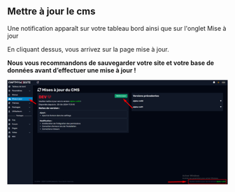 ## Mettre à jour le cms 

Une notification apparaît sur votre tableau bord ainsi que sur l'onglet Mise à jour

En cliquant dessus, vous arrivez sur la page mise à jour.

**Nous vous recommandons de sauvegarder votre site et votre base de données avant d’effectuer une mise à jour !**


![Image mise à jour du cms](Assets/Img/ThemePackageMAJ/MAJ1.png "Visuel MAJ panel")
